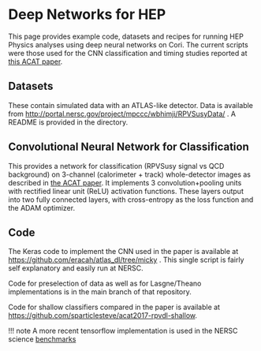 # Deep Networks for HEP

This page provides example code, datasets and recipes for running HEP
Physics analyses using deep neural networks on Cori. The current
scripts were those used for the CNN classification and timing studies
reported at [this ACAT paper](https://arxiv.org/abs/1711.03573).

## Datasets

These contain simulated data with an ATLAS-like detector. Data is
available from
http://portal.nersc.gov/project/mpccc/wbhimji/RPVSusyData/ . A README
is provided in the directory.

## Convolutional Neural Network for Classification

This provides a network for classification (RPVSusy signal vs QCD
background) on 3-channel (calorimeter + track) whole-detector images
as described in [the ACAT paper](https://arxiv.org/abs/1711.03573). It
implements 3 convolution+pooling units with rectified linear unit
(ReLU) activation functions. These layers output into two fully
connected layers, with cross-entropy as the loss function and the ADAM
optimizer.

## Code 

The Keras code to implement the CNN used in the paper is available at
https://github.com/eracah/atlas_dl/tree/micky . This single script is
fairly self explanatory and easily run at NERSC.

Code for preselection of data as well as for Lasgne/Theano
implementations is in the main branch of that repository.

Code for shallow classifiers compared in the paper is available at
https://github.com/sparticlesteve/acat2017-rpvdl-shallow.

!!! note
	A more recent tensorflow implementation is used in the NERSC
	science [benchmarks](../benchmarks.md#cnn)
